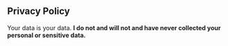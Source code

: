## Privacy Policy

Your data is your data. 
**I do not and will not and have never collected your personal or sensitive data.**
